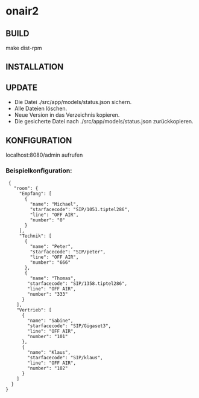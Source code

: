 onair2
======

BUILD
-----

make dist-rpm

INSTALLATION
------------

UPDATE
------

* Die Datei ./src/app/models/status.json sichern.
* Alle Dateien löschen.
* Neue Version in das Verzeichnis kopieren.
* Die gesicherte Datei nach ./src/app/models/status.json zurückkopieren.

KONFIGURATION
-------------

localhost:8080/admin aufrufen



### Beispielkonfiguration:

     {
       "room": {
         "Empfang": [
           {
             "name": "Michael",
             "starfacecode": "SIP/1051.tiptel286",
             "line": "OFF AIR",
             "number": "0"
           }
         ],
         "Technik": [
           {
             "name": "Peter",
             "starfacecode": "SIP/peter",
             "line": "OFF AIR",
             "number": "666"
           },
           {
             "name": "Thomas",
            "starfacecode": "SIP/1358.tiptel286",
            "line": "OFF AIR",
            "number": "333"
          }
        ],
        "Vertrieb": [
          {
            "name": "Sabine",
            "starfacecode": "SIP/Gigaset3",
            "line": "OFF AIR",
            "number": "101"
          },
          {
            "name": "Klaus",
            "starfacecode": "SIP/klaus",
            "line": "OFF AIR",
            "number": "102"
          }
        ]
      }
    }
